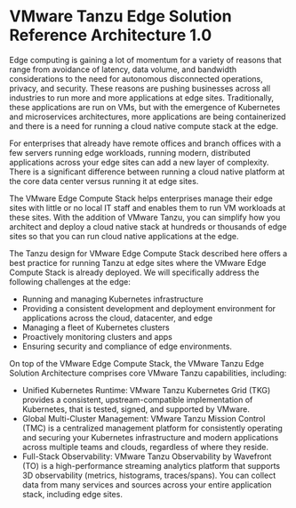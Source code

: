 # VMware Tanzu Edge Solution Reference Architecture 1.0
Edge computing is gaining a lot of momentum for a variety of reasons that range from avoidance of latency, data volume, and bandwidth considerations to the need for autonomous disconnected operations, privacy, and security. These reasons are pushing businesses across all industries to run more and more applications at edge sites. Traditionally, these applications are run on VMs, but with the emergence of Kubernetes and microservices architectures, more applications are being containerized and there is a need for running a cloud native compute stack at the edge.

For enterprises that already have remote offices and branch offices with a few servers running edge workloads, running modern, distributed applications across your edge sites can add a new layer of complexity. There is a significant difference between running a cloud native platform at the core data center versus running it at edge sites.

The VMware Edge Compute Stack helps enterprises manage their edge sites with little or no local IT staff and enables them to run VM workloads at these sites. With the addition of VMware Tanzu, you can simplify how you architect and deploy a cloud native stack at hundreds or thousands of edge sites so that you can run cloud native applications at the edge.

The Tanzu design for VMware Edge Compute Stack described here offers a best practice for running Tanzu at edge sites where the VMware Edge Compute Stack is already deployed. We will specifically address the following challenges at the edge:

- Running and managing Kubernetes infrastructure
- Providing a consistent development and deployment environment for applications across the cloud, datacenter, and edge
- Managing a fleet of Kubernetes clusters
- Proactively monitoring clusters and apps
- Ensuring security and compliance of edge environments.

On top of the VMware Edge Compute Stack, the VMware Tanzu Edge Solution Architecture comprises core VMware Tanzu capabilities, including:

- Unified Kubernetes Runtime: VMware Tanzu Kubernetes Grid (TKG) provides a consistent, upstream-compatible implementation of Kubernetes, that is tested, signed, and supported by VMware.
- Global Multi-Cluster Management: VMware Tanzu Mission Control (TMC) is a centralized management platform for consistently operating and securing your Kubernetes infrastructure and modern applications across multiple teams and clouds, regardless of where they reside.
- Full-Stack Observability: VMware Tanzu Observability by Wavefront (TO) is a high-performance streaming analytics platform that supports 3D observability (metrics, histograms, traces/spans). You can collect data from many services and sources across your entire application stack, including edge sites.